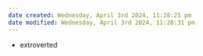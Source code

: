 ```yaml
---
date created: Wednesday, April 3rd 2024, 11:28:25 pm
date modified: Wednesday, April 3rd 2024, 11:28:31 pm
---
```

- extroverted